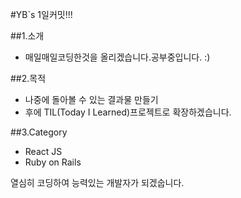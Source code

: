 #YB`s 1일커밋!!!

##1.소개
 - 매일매일코딩한것을 올리겠습니다.공부중입니다. :)

##2.목적
 - 나중에 돌아볼 수 있는 결과물 만들기
 - 후에  TIL(Today I Learned)프로젝트로 확장하겠습니다.
 
##3.Category

  - React JS
  - Ruby on Rails

열심히 코딩하여 능력있는 개발자가 되겠숩니다.
